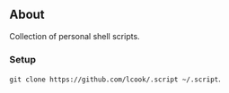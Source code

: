 ## About

Collection of personal shell scripts.

### Setup

`git clone https://github.com/lcook/.script ~/.script`.
